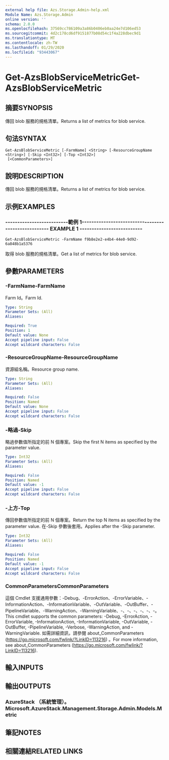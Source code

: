 ```yaml
---
external help file: Azs.Storage.Admin-help.xml
Module Name: Azs.Storage.Admin
online version: ''
schema: 2.0.0
ms.openlocfilehash: 37569cc786109a3a86b0406eb0aa24e7d106ed53
ms.sourcegitcommit: 4d2c178cd6df9151877b08d54c1f4a228dbec9d1
ms.translationtype: MT
ms.contentlocale: zh-TW
ms.lasthandoff: 01/29/2020
ms.locfileid: "93443067"
---
```

# <span data-ttu-id="e7432-101">Get-AzsBlobServiceMetric</span><span class="sxs-lookup"><span data-stu-id="e7432-101">Get-AzsBlobServiceMetric</span></span>

## <span data-ttu-id="e7432-102">摘要</span><span class="sxs-lookup"><span data-stu-id="e7432-102">SYNOPSIS</span></span>
<span data-ttu-id="e7432-103">傳回 blob 服務的規格清單。</span><span class="sxs-lookup"><span data-stu-id="e7432-103">Returns a list of metrics for blob service.</span></span>

## <span data-ttu-id="e7432-104">句法</span><span class="sxs-lookup"><span data-stu-id="e7432-104">SYNTAX</span></span>

```
Get-AzsBlobServiceMetric [-FarmName] <String> [-ResourceGroupName <String>] [-Skip <Int32>] [-Top <Int32>]
 [<CommonParameters>]
```

## <span data-ttu-id="e7432-105">說明</span><span class="sxs-lookup"><span data-stu-id="e7432-105">DESCRIPTION</span></span>
<span data-ttu-id="e7432-106">傳回 blob 服務的規格清單。</span><span class="sxs-lookup"><span data-stu-id="e7432-106">Returns a list of metrics for blob service.</span></span>

## <span data-ttu-id="e7432-107">示例</span><span class="sxs-lookup"><span data-stu-id="e7432-107">EXAMPLES</span></span>

### <span data-ttu-id="e7432-108">--------------------------範例 1--------------------------</span><span class="sxs-lookup"><span data-stu-id="e7432-108">-------------------------- EXAMPLE 1 --------------------------</span></span>
```
Get-AzsBlobServiceMetric -FarmName f9b8e2e2-e4b4-44e0-9d92-6a848b1a5376
```

<span data-ttu-id="e7432-109">取得 blob 服務的規格清單。</span><span class="sxs-lookup"><span data-stu-id="e7432-109">Get a list of metrics for blob service.</span></span>

## <span data-ttu-id="e7432-110">參數</span><span class="sxs-lookup"><span data-stu-id="e7432-110">PARAMETERS</span></span>

### <span data-ttu-id="e7432-111">-FarmName</span><span class="sxs-lookup"><span data-stu-id="e7432-111">-FarmName</span></span>
<span data-ttu-id="e7432-112">Farm Id。</span><span class="sxs-lookup"><span data-stu-id="e7432-112">Farm Id.</span></span>

```yaml
Type: String
Parameter Sets: (All)
Aliases: 

Required: True
Position: 1
Default value: None
Accept pipeline input: False
Accept wildcard characters: False
```

### <span data-ttu-id="e7432-113">-ResourceGroupName</span><span class="sxs-lookup"><span data-stu-id="e7432-113">-ResourceGroupName</span></span>
<span data-ttu-id="e7432-114">資源組名稱。</span><span class="sxs-lookup"><span data-stu-id="e7432-114">Resource group name.</span></span>

```yaml
Type: String
Parameter Sets: (All)
Aliases: 

Required: False
Position: Named
Default value: None
Accept pipeline input: False
Accept wildcard characters: False
```

### <span data-ttu-id="e7432-115">-略過</span><span class="sxs-lookup"><span data-stu-id="e7432-115">-Skip</span></span>
<span data-ttu-id="e7432-116">略過參數值所指定的前 N 個專案。</span><span class="sxs-lookup"><span data-stu-id="e7432-116">Skip the first N items as specified by the parameter value.</span></span>

```yaml
Type: Int32
Parameter Sets: (All)
Aliases: 

Required: False
Position: Named
Default value: -1
Accept pipeline input: False
Accept wildcard characters: False
```

### <span data-ttu-id="e7432-117">-上方</span><span class="sxs-lookup"><span data-stu-id="e7432-117">-Top</span></span>
<span data-ttu-id="e7432-118">傳回參數值所指定的前 N 個專案。</span><span class="sxs-lookup"><span data-stu-id="e7432-118">Return the top N items as specified by the parameter value.</span></span>
<span data-ttu-id="e7432-119">在-Skip 參數後套用。</span><span class="sxs-lookup"><span data-stu-id="e7432-119">Applies after the -Skip parameter.</span></span>

```yaml
Type: Int32
Parameter Sets: (All)
Aliases: 

Required: False
Position: Named
Default value: -1
Accept pipeline input: False
Accept wildcard characters: False
```

### <span data-ttu-id="e7432-120">CommonParameters</span><span class="sxs-lookup"><span data-stu-id="e7432-120">CommonParameters</span></span>
<span data-ttu-id="e7432-121">這個 Cmdlet 支援通用參數：-Debug、-ErrorAction、-ErrorVariable、-InformationAction、-InformationVariable、-OutVariable、-OutBuffer、-PipelineVariable、-WarningAction、-WarningVariable、-、-、-、-、-、-。</span><span class="sxs-lookup"><span data-stu-id="e7432-121">This cmdlet supports the common parameters: -Debug, -ErrorAction, -ErrorVariable, -InformationAction, -InformationVariable, -OutVariable, -OutBuffer, -PipelineVariable, -Verbose, -WarningAction, and -WarningVariable.</span></span> <span data-ttu-id="e7432-122">如需詳細資訊，請參閱 about_CommonParameters (https://go.microsoft.com/fwlink/?LinkID=113216) 。</span><span class="sxs-lookup"><span data-stu-id="e7432-122">For more information, see about_CommonParameters (https://go.microsoft.com/fwlink/?LinkID=113216).</span></span>

## <span data-ttu-id="e7432-123">輸入</span><span class="sxs-lookup"><span data-stu-id="e7432-123">INPUTS</span></span>

## <span data-ttu-id="e7432-124">輸出</span><span class="sxs-lookup"><span data-stu-id="e7432-124">OUTPUTS</span></span>

### <span data-ttu-id="e7432-125">AzureStack （系統管理）。</span><span class="sxs-lookup"><span data-stu-id="e7432-125">Microsoft.AzureStack.Management.Storage.Admin.Models.Metric</span></span>

## <span data-ttu-id="e7432-126">筆記</span><span class="sxs-lookup"><span data-stu-id="e7432-126">NOTES</span></span>

## <span data-ttu-id="e7432-127">相關連結</span><span class="sxs-lookup"><span data-stu-id="e7432-127">RELATED LINKS</span></span>

